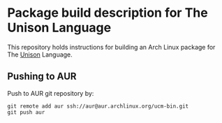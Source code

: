 # Package build description for The Unison Language

This repository holds instructions for building an Arch Linux package for The [Unison] Language.

[Unison]: https://www.unisonweb.org

## Pushing to AUR

Push to AUR git repository by:

```
git remote add aur ssh://aur@aur.archlinux.org/ucm-bin.git
git push aur
```
